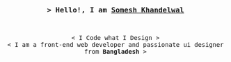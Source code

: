 <!-- https://someshkhandelwal.tech -->

<h3 align="center">
        <samp>&gt; Hello!, I am
                <b><a target="_blank" href="https://someshkhandelwal.tech">Somesh Khandelwal</a></b>
        </samp>
</h3>
<br>

<p align="center">
        <samp>
                &lt; I Code what I Design &gt;
                <br>
                &lt; I am a front-end web developer and passionate ui designer from <b>Bangladesh</b> &gt;
                <br>
                <br>
        </samp>
</p>
